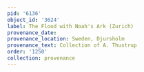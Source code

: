 ```yaml
---
pid: '6136'
object_id: '3624'
label: The Flood with Noah's Ark (Zurich)
provenance_date:
provenance_location: Sweden, Djursholm
provenance_text: Collection of A. Thustrup
order: '1250'
collection: provenance
---
```

